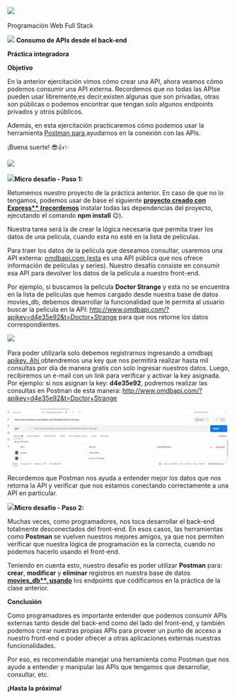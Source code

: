 ﻿![](Aspose.Words.438eb058-878b-4f93-8c0f-410bf20b75f7.001.png)

Programación Web Full Stack

![](Aspose.Words.438eb058-878b-4f93-8c0f-410bf20b75f7.002.png) **Consumo de APIs desde el back-end**

**Práctica integradora**

**Objetivo**

En la anterior ejercitación vimos cómo crear una API, ahora veamos cómo podemos consumir una API externa. Recordemos que no todas las APIse pueden usar libremente,es decir,existen algunas que son privadas, otras son públicas o podemos encontrar que tengan solo algunos endpoints privados y otros públicos.

Además, en esta ejercitación practicaremos cómo podemos usar la herramienta [Postman para ](https://www.postman.com/downloads/)ayudarnos en la conexión con las APIs.

¡Buena suerte! 😎👍✨



![](Aspose.Words.438eb058-878b-4f93-8c0f-410bf20b75f7.003.png)

![](Aspose.Words.438eb058-878b-4f93-8c0f-410bf20b75f7.004.png)**Micro desafío - Paso 1:**

Retomemos nuestro proyecto de la práctica anterior. En caso de que no lo tengamos, podemos usar de base el siguiente **[proyecto creado con Express** (recordemos](https://drive.google.com/file/d/1mR_hF06nGoL6LV1utkvw82T3jaXjhwNk/view?usp=sharing)** instalar todas las dependencias del proyecto, ejecutando el comando **npm install** 😉).

Nuestra tarea será la de crear la lógica necesaria que permita traer los datos de una película, cuando esta no esté en la lista de películas.

Para traer los datos de la película que deseamos consultar, usaremos una API externa: [omdbapi.com (esta](http://www.omdbapi.com/) es una API pública que nos ofrece información de películas y series). Nuestro desafío consiste en consumir esa API para devolver los datos de la película a nuestro front-end.

Por ejemplo, si buscamos la película **Doctor Strange** y esta no se encuentra en la lista de películas que hemos cargado desde nuestra base de datos movies\_db, debemos desarrollar la funcionalidad que le permita al usuario buscar la película en la API: <http://www.omdbapi.com/?apikey=d4e35e92&t=Doctor+Strange> para que nos retorne los datos correspondientes.

![](Aspose.Words.438eb058-878b-4f93-8c0f-410bf20b75f7.005.png)

Para poder utilizarla solo debemos registrarnos ingresando a omdbap[i apikey. Ahí ](http://www.omdbapi.com/apikey.aspx)obtendremos una key que nos permitirá realizar hasta mil consultas por día de manera gratis con solo ingresar nuestros datos. Luego, recibiremos un e-mail con un link para verificar y activar la key asignada. Por ejemplo: si nos asignan la key: **d4e35e92**, podremos realizar las consultas en Postman de esta manera: <http://www.omdbapi.com/?apikey=d4e35e92&t=Doctor+Strange>

![](Aspose.Words.438eb058-878b-4f93-8c0f-410bf20b75f7.006.jpeg)

Recordemos que Postman nos ayuda a entender mejor los datos que nos retorna la API y verificar que nos estamos conectando correctamente a una API en particular.

![](Aspose.Words.438eb058-878b-4f93-8c0f-410bf20b75f7.004.png)**Micro desafío - Paso 2:**

Muchas veces, como programadores, nos toca desarrollar el back-end totalmente desconectados del front-end. En esos casos, las herramientas como **Postman** se vuelven nuestros mejores amigos, ya que nos permiten verificar que nuestra lógica de programación es la correcta, cuando no podemos hacerlo usando el front-end.

Teniendo en cuenta esto, nuestro desafío es poder utilizar **Postman** para: **crear**, **modificar** y **eliminar** registros en nuestra base de datos **[movies_db**, usando](https://drive.google.com/file/d/1RMdSWO2GjEVixkuuOb0MQ0AaqVulW64q/view?usp=sharing)** los endpoints que codificamos en la práctica de la clase anterior.

**Conclusión**

Como programadores es importante entender que podemos consumir APIs externas tanto desde del back-end como del lado del front-end, y también podemos crear nuestras propias APIs para proveer un punto de acceso a nuestro front-end o poder ofrecer a otras aplicaciones externas nuestras funcionalidades.

Por eso, es recomendable manejar una herramienta como Postman que nos ayude a entender y manipular las APIs que tengamos que desarrollar, consultar, etc.

**¡Hasta la próxima!**

